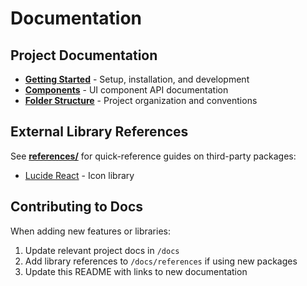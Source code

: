 # Documentation

## Project Documentation

- **[Getting Started](./getting-started.md)** - Setup, installation, and development
- **[Components](./components.md)** - UI component API documentation
- **[Folder Structure](./folder-structure.md)** - Project organization and conventions

## External Library References

See **[references/](./references/)** for quick-reference guides on third-party packages:
- [Lucide React](./references/lucide.md) - Icon library

## Contributing to Docs

When adding new features or libraries:
1. Update relevant project docs in `/docs`
2. Add library references to `/docs/references` if using new packages
3. Update this README with links to new documentation
